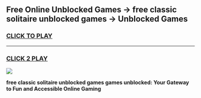
## Free Online Unblocked Games → free classic solitaire unblocked games → Unblocked Games
<h3>
<a href="https://premium.freeplayer.one?title=free_classic_solitaire_unblocked_games&ref=21F">CLICK TO PLAY</a></h3>
<hr>

<h3>
<a href="https://premium.freeplayer.one?title=free_classic_solitaire_unblocked_games&ref=21F">CLICK 2 PLAY</a>
  
</h3>

<a href="https://premium.freeplayer.one?title=free_classic_solitaire_unblocked_games&ref=21F/"><img src="https://clearcache.store/games.png"></a>


**free classic solitaire unblocked games games unblocked: Your Gateway to Fun and Accessible Online Gaming**
